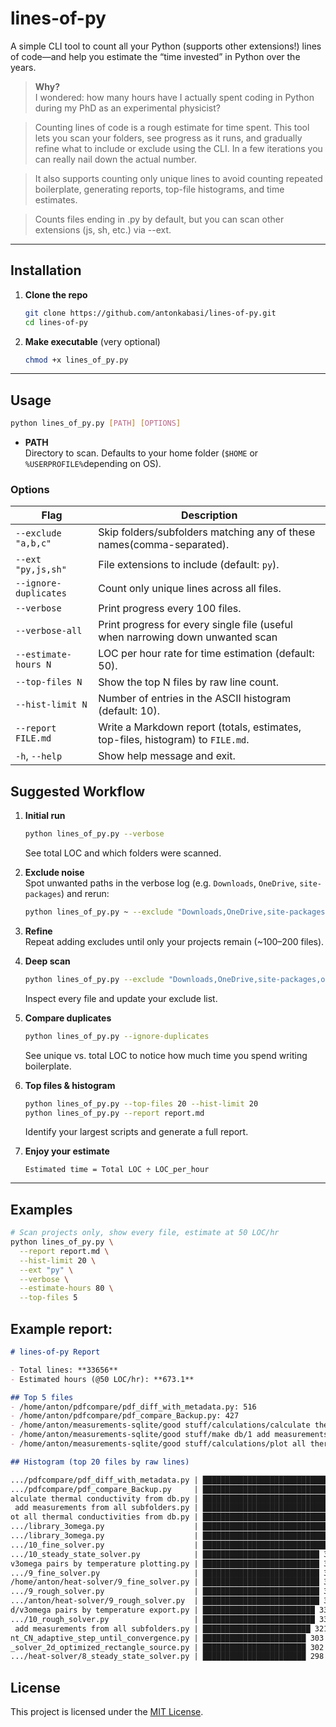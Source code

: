 # lines-of-py

A simple CLI tool to count all your Python (supports other extensions!) lines of code—and help you estimate the “time invested” in Python over the years.

> **Why?**  
> I wondered: how many hours have I actually spent coding in Python during my PhD as an experimental physicist? 

> Counting lines of code is a rough estimate for time spent. This tool lets you scan your folders, see progress as it runs, and gradually refine what to include or exclude using the CLI. In a few iterations you can really nail down the actual number.  

> It also supports counting only unique lines to avoid counting repeated boilerplate, generating reports, top-file histograms, and time estimates.

> Counts files ending in .py by default, but you can scan other extensions (js, sh, etc.) via --ext.
---

## Installation

1. **Clone the repo**  
   ```bash
   git clone https://github.com/antonkabasi/lines-of-py.git
   cd lines-of-py
   ```
2. **Make executable** (very optional)  
   ```bash
   chmod +x lines_of_py.py
   ```

---

## Usage

```bash
python lines_of_py.py [PATH] [OPTIONS]
```

- **PATH**  
  Directory to scan. Defaults to your home folder (`$HOME` or `%USERPROFILE%`depending on OS).

### Options

| Flag                     | Description                                                          |
|--------------------------|----------------------------------------------------------------------|
| `--exclude "a,b,c"`      | Skip folders/subfolders matching any of these names(comma-separated).|
| `--ext "py,js,sh"`       | File extensions to include (default: `py`).                          |
| `--ignore-duplicates`    | Count only unique lines across all files.                            |
| `--verbose`              | Print progress every 100 files.                                      |
| `--verbose-all`          | Print progress for every single file (useful when narrowing down unwanted scan |
| `--estimate-hours N`     | LOC per hour rate for time estimation (default: 50).                 |
| `--top-files N`          | Show the top N files by raw line count.                              |
| `--hist-limit N`         | Number of entries in the ASCII histogram (default: 10).              |
| `--report FILE.md`       | Write a Markdown report (totals, estimates, top-files, histogram) to `FILE.md`.                                                        |
| `-h`, `--help`           | Show help message and exit.                                          |



## Suggested Workflow

1. **Initial run**  
   ```bash
   python lines_of_py.py --verbose
   ```
   See total LOC and which folders were scanned.

2. **Exclude noise**  
   Spot unwanted paths in the verbose log (e.g. `Downloads`, `OneDrive`, `site-packages`) and rerun:
   ```bash
   python lines_of_py.py ~ --exclude "Downloads,OneDrive,site-packages" --verbose
   ```

3. **Refine**  
   Repeat adding excludes until only your projects remain (~100–200 files).

4. **Deep scan**  
   ```bash
   python lines_of_py.py --exclude "Downloads,OneDrive,site-packages,other-noise" --verbose-all
   ```
   Inspect every file and update your exclude list.

5. **Compare duplicates**  
   ```bash
   python lines_of_py.py --ignore-duplicates
   ```
   See unique vs. total LOC to notice how much time you spend writing boilerplate.

6. **Top files & histogram**  
   ```bash
   python lines_of_py.py --top-files 20 --hist-limit 20
   python lines_of_py.py --report report.md
   ```
   Identify your largest scripts and generate a full report.

7. **Enjoy your estimate**  
   ```
   Estimated time = Total LOC ÷ LOC_per_hour
   ```

---

## Examples

```bash
# Scan projects only, show every file, estimate at 50 LOC/hr
python lines_of_py.py \
  --report report.md \
  --hist-limit 20 \
  --ext "py" \
  --verbose \
  --estimate-hours 80 \
  --top-files 5
```
## Example report:

```markdown
# lines-of-py Report

- Total lines: **33656**
- Estimated hours (@50 LOC/hr): **673.1**

## Top 5 files
- /home/anton/pdfcompare/pdf_diff_with_metadata.py: 516
- /home/anton/pdfcompare/pdf_compare_Backup.py: 427
- /home/anton/measurements-sqlite/good stuff/calculations/calculate thermal conductivity from db.py: 421
- /home/anton/measurements-sqlite/good stuff/make db/1 add measurements from all subfolders.py: 408
- /home/anton/measurements-sqlite/good stuff/calculations/plot all thermal conductivities from db.py: 399

## Histogram (top 20 files by raw lines)

.../pdfcompare/pdf_diff_with_metadata.py | ████████████████████████████████████████ 516
.../pdfcompare/pdf_compare_Backup.py     | █████████████████████████████████ 427
alculate thermal conductivity from db.py | ████████████████████████████████ 421
 add measurements from all subfolders.py | ███████████████████████████████ 408
ot all thermal conductivities from db.py | ██████████████████████████████ 399
.../library_3omega.py                    | █████████████████████████████ 381
.../library_3omega.py                    | █████████████████████████████ 381
.../10_fine_solver.py                    | █████████████████████████████ 379
.../10_steady_state_solver.py            | ██████████████████████████ 348
v3omega pairs by temperature plotting.py | ██████████████████████████ 343
.../9_fine_solver.py                     | ██████████████████████████ 343
/home/anton/heat-solver/9_fine_solver.py | ██████████████████████████ 343
.../9_rough_solver.py                    | ██████████████████████████ 342
.../anton/heat-solver/9_rough_solver.py  | ██████████████████████████ 342
d/v3omega pairs by temperature export.py | █████████████████████████ 334
.../10_rough_solver.py                   | █████████████████████████ 334
 add measurements from all subfolders.py | ████████████████████████ 321
nt_CN_adaptive_step_until_convergence.py | ███████████████████████ 303
_solver_2d_optimized_rectangle_source.py | ███████████████████████ 302
.../heat-solver/8_steady_state_solver.py | ███████████████████████ 298
```


## License

This project is licensed under the [MIT License](LICENSE).

